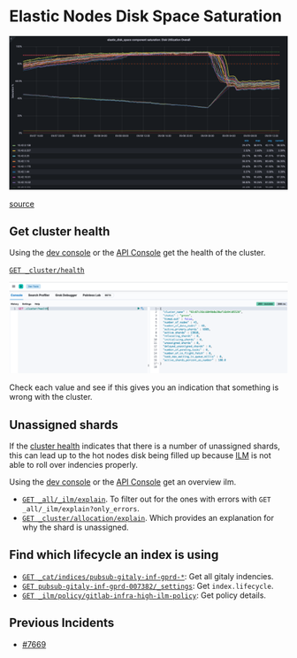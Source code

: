 # Elastic Nodes Disk Space Saturation

![disk saturation dashboard](./img/disk_saturation.png)

[source](https://dashboards.gitlab.net/d/alerts-sat_elastic_disk_space/alerts-elastic_disk_space-saturation-detail?orgId=1&from=now-2d&to=now)

## Get cluster health

Using the [dev console](https://www.elastic.co/guide/en/kibana/current/console-kibana.html) or
the [API Console](https://www.elastic.co/guide/en/cloud/current/ec-api-console.html) get
the health of the cluster.

[`GET _cluster/health`](https://www.elastic.co/guide/en/elasticsearch/reference/7.17/cluster-health.html)

![example of cluster health](./img/dev_console_cluster_health.png)

Check each value and see if this gives you an indication that something is
wrong with the cluster.

## Unassigned shards

If the [cluster health](#get-cluster-health) indicates that there is a number
of unassigned shards, this can lead up to the hot nodes disk being filled up
because
[ILM](https://www.elastic.co/guide/en/elasticsearch/reference/current/index-lifecycle-management.html)
is not able to roll over indencies properly.

Using the [dev console](https://www.elastic.co/guide/en/kibana/current/console-kibana.html) or
the [API Console](https://www.elastic.co/guide/en/cloud/current/ec-api-console.html) get
an overview ilm.

- [`GET
  _all/_ilm/explain`](https://www.elastic.co/guide/en/elasticsearch/reference/7.17/ilm-explain-lifecycle.html#ilm-explain-lifecycle-example).
  To filter out for the ones with errors with `GET
  _all/_ilm/explain?only_errors`.
- [`GET
  _cluster/allocation/explain`](https://www.elastic.co/guide/en/elasticsearch/reference/current/cluster-allocation-explain.html).
  Which provides an explanation for why the shard is unassigned.

## Find which lifecycle an index is using

- [`GET _cat/indices/pubsub-gitaly-inf-gprd-*`](https://www.elastic.co/guide/en/elasticsearch/reference/7.17/cat-indices.html): Get all gitaly indencies.
- [`GET pubsub-gitaly-inf-gprd-007382/_settings`](https://www.elastic.co/guide/en/elasticsearch/reference/7.17/indices-get-settings.html): Get `index.lifecycle`.
- [`GET _ilm/policy/gitlab-infra-high-ilm-policy`](https://www.elastic.co/guide/en/elasticsearch/reference/7.17/ilm-get-lifecycle.html): Get policy details.

## Previous Incidents

- [#7669](https://gitlab.com/gitlab-com/gl-infra/production/-/issues/7669)

<!-- Service: Logging -->
